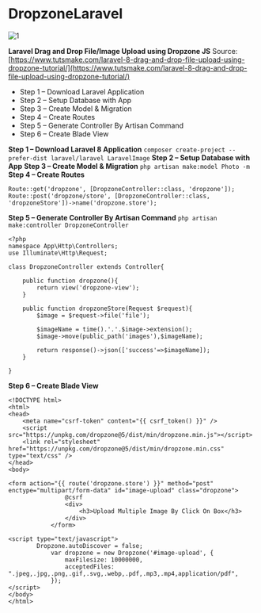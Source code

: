 # DropzoneLaravel
![1](https://user-images.githubusercontent.com/35005761/207071923-bc8f0ca1-f1a1-44e4-8b35-9a9440bd5c4b.jpg)



**Laravel Drag and Drop File/Image Upload using Dropzone JS**
Source: [https://www.tutsmake.com/laravel-8-drag-and-drop-file-upload-using-dropzone-tutorial/](https://www.tutsmake.com/laravel-8-drag-and-drop-file-upload-using-dropzone-tutorial/)

- Step 1 – Download Laravel Application
- Step 2 – Setup Database with App
- Step 3 – Create Model & Migration
- Step 4 – Create Routes
- Step 5 – Generate Controller By Artisan Command
- Step 6 – Create Blade View



**Step 1 – Download Laravel 8 Application**
`composer create-project --prefer-dist laravel/laravel LaravelImage`
**Step 2 – Setup Database with App**
**Step 3 – Create Model & Migration**
`php artisan make:model Photo -m`
**Step 4 – Create Routes**
```
Route::get('dropzone', [DropzoneController::class, 'dropzone']);
Route::post('dropzone/store', [DropzoneController::class, 'dropzoneStore'])->name('dropzone.store');

```
**Step 5 – Generate Controller By Artisan Command**
`php artisan make:controller DropzoneController
`

```
<?php
namespace App\Http\Controllers;
use Illuminate\Http\Request;
    
class DropzoneController extends Controller{
    
    public function dropzone(){
        return view('dropzone-view');
    }     

    public function dropzoneStore(Request $request){
        $image = $request->file('file');
    
        $imageName = time().'.'.$image->extension();
        $image->move(public_path('images'),$imageName);
    
        return response()->json(['success'=>$imageName]);
    }
    
}
```
**Step 6 – Create Blade View**
```
<!DOCTYPE html>
<html>
<head>
    <meta name="csrf-token" content="{{ csrf_token() }}" />
    <script src="https://unpkg.com/dropzone@5/dist/min/dropzone.min.js"></script>
    <link rel="stylesheet" href="https://unpkg.com/dropzone@5/dist/min/dropzone.min.css" type="text/css" />
</head>
<body>
   
<form action="{{ route('dropzone.store') }}" method="post" enctype="multipart/form-data" id="image-upload" class="dropzone">
                @csrf
                <div>
                    <h3>Upload Multiple Image By Click On Box</h3>
                </div>
            </form>
   
<script type="text/javascript">
        Dropzone.autoDiscover = false;
            var dropzone = new Dropzone('#image-upload', {
                maxFilesize: 10000000,
                acceptedFiles: ".jpeg,.jpg,.png,.gif,.svg,.webp,.pdf,.mp3,.mp4,application/pdf",
            });
</script>
</body>
</html>
```
